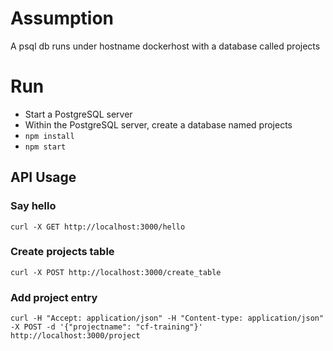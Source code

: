 # Assumption
A psql db runs under hostname dockerhost with a database called projects

# Run
* Start a PostgreSQL server
* Within the PostgreSQL server, create a database named projects
* `npm install`
* `npm start`

## API Usage

### Say hello
`curl -X GET http://localhost:3000/hello`

### Create projects table
`curl -X POST http://localhost:3000/create_table`

### Add project entry
`curl -H "Accept: application/json" -H "Content-type: application/json" -X POST -d '{"projectname": "cf-training"}' http://localhost:3000/project`
